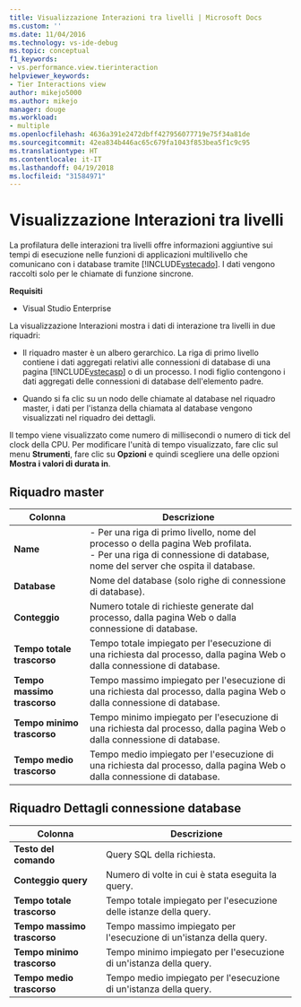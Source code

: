 ```yaml
---
title: Visualizzazione Interazioni tra livelli | Microsoft Docs
ms.custom: ''
ms.date: 11/04/2016
ms.technology: vs-ide-debug
ms.topic: conceptual
f1_keywords:
- vs.performance.view.tierinteraction
helpviewer_keywords:
- Tier Interactions view
author: mikejo5000
ms.author: mikejo
manager: douge
ms.workload:
- multiple
ms.openlocfilehash: 4636a391e2472dbff427956077719e75f34a81de
ms.sourcegitcommit: 42ea834b446ac65c679fa1043f853bea5f1c9c95
ms.translationtype: HT
ms.contentlocale: it-IT
ms.lasthandoff: 04/19/2018
ms.locfileid: "31584971"
---
```

# <a name="tier-interactions-view"></a>Visualizzazione Interazioni tra livelli

La profilatura delle interazioni tra livelli offre informazioni aggiuntive sui tempi di esecuzione nelle funzioni di applicazioni multilivello che comunicano con i database tramite [!INCLUDE[vstecado](../data-tools/includes/vstecado_md.md)]. I dati vengono raccolti solo per le chiamate di funzione sincrone.

**Requisiti**

- Visual Studio Enterprise

La visualizzazione Interazioni mostra i dati di interazione tra livelli in due riquadri:

- Il riquadro master è un albero gerarchico. La riga di primo livello contiene i dati aggregati relativi alle connessioni di database di una pagina [!INCLUDE[vstecasp](../code-quality/includes/vstecasp_md.md)] o di un processo. I nodi figlio contengono i dati aggregati delle connessioni di database dell'elemento padre.

- Quando si fa clic su un nodo delle chiamate al database nel riquadro master, i dati per l'istanza della chiamata al database vengono visualizzati nel riquadro dei dettagli.

 Il tempo viene visualizzato come numero di millisecondi o numero di tick del clock della CPU. Per modificare l'unità di tempo visualizzato, fare clic sul menu **Strumenti**, fare clic su **Opzioni** e quindi scegliere una delle opzioni **Mostra i valori di durata in**.

## <a name="master-pane"></a>Riquadro master

|Colonna|Descrizione|
|------------|-----------------|
|**Name**|- Per una riga di primo livello, nome del processo o della pagina Web profilata.<br />- Per una riga di connessione di database, nome del server che ospita il database.|
|**Database**|Nome del database (solo righe di connessione di database).|
|**Conteggio**|Numero totale di richieste generate dal processo, dalla pagina Web o dalla connessione di database.|
|**Tempo totale trascorso**|Tempo totale impiegato per l'esecuzione di una richiesta dal processo, dalla pagina Web o dalla connessione di database.|
|**Tempo massimo trascorso**|Tempo massimo impiegato per l'esecuzione di una richiesta dal processo, dalla pagina Web o dalla connessione di database.|
|**Tempo minimo trascorso**|Tempo minimo impiegato per l'esecuzione di una richiesta dal processo, dalla pagina Web o dalla connessione di database.|
|**Tempo medio trascorso**|Tempo medio impiegato per l'esecuzione di una richiesta dal processo, dalla pagina Web o dalla connessione di database.|

## <a name="database-connection-details-pane"></a>Riquadro Dettagli connessione database

|Colonna|Descrizione|
|------------|-----------------|
|**Testo del comando**|Query SQL della richiesta.|
|**Conteggio query**|Numero di volte in cui è stata eseguita la query.|
|**Tempo totale trascorso**|Tempo totale impiegato per l'esecuzione delle istanze della query.|
|**Tempo massimo trascorso**|Tempo massimo impiegato per l'esecuzione di un'istanza della query.|
|**Tempo minimo trascorso**|Tempo minimo impiegato per l'esecuzione di un'istanza della query.|
|**Tempo medio trascorso**|Tempo medio impiegato per l'esecuzione di un'istanza della query.|